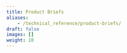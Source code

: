 ```yaml
---
title: Product Briefs
aliases:
    - /technical_reference/product-briefs/
draft: false
images: []
weight: 10
---
```

